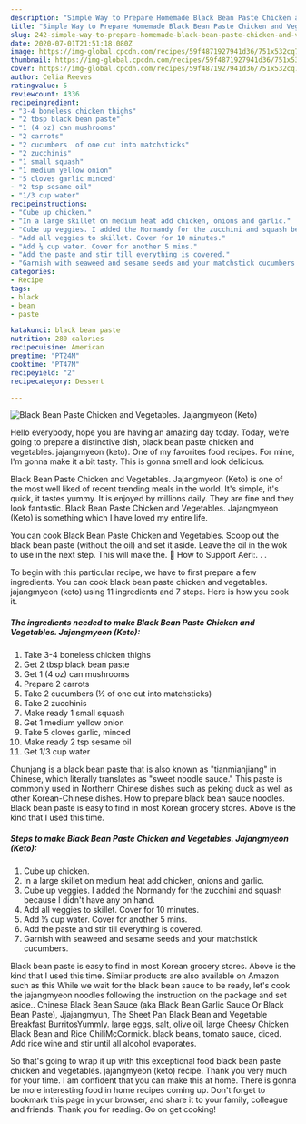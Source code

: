 ```yaml
---
description: "Simple Way to Prepare Homemade Black Bean Paste Chicken and Vegetables. Jajangmyeon (Keto)"
title: "Simple Way to Prepare Homemade Black Bean Paste Chicken and Vegetables. Jajangmyeon (Keto)"
slug: 242-simple-way-to-prepare-homemade-black-bean-paste-chicken-and-vegetables-jajangmyeon-keto
date: 2020-07-01T21:51:18.080Z
image: https://img-global.cpcdn.com/recipes/59f4871927941d36/751x532cq70/black-bean-paste-chicken-and-vegetables-jajangmyeon-keto-recipe-main-photo.jpg
thumbnail: https://img-global.cpcdn.com/recipes/59f4871927941d36/751x532cq70/black-bean-paste-chicken-and-vegetables-jajangmyeon-keto-recipe-main-photo.jpg
cover: https://img-global.cpcdn.com/recipes/59f4871927941d36/751x532cq70/black-bean-paste-chicken-and-vegetables-jajangmyeon-keto-recipe-main-photo.jpg
author: Celia Reeves
ratingvalue: 5
reviewcount: 4336
recipeingredient:
- "3-4 boneless chicken thighs"
- "2 tbsp black bean paste"
- "1 (4 oz) can mushrooms"
- "2 carrots"
- "2 cucumbers  of one cut into matchsticks"
- "2 zucchinis"
- "1 small squash"
- "1 medium yellow onion"
- "5 cloves garlic minced"
- "2 tsp sesame oil"
- "1/3 cup water"
recipeinstructions:
- "Cube up chicken."
- "In a large skillet on medium heat add chicken, onions and garlic."
- "Cube up veggies. I added the Normandy for the zucchini and squash because I didn&#39;t have any on hand."
- "Add all veggies to skillet. Cover for 10 minutes."
- "Add ⅓ cup water. Cover for another 5 mins."
- "Add the paste and stir till everything is covered."
- "Garnish with seaweed and sesame seeds and your matchstick cucumbers."
categories:
- Recipe
tags:
- black
- bean
- paste

katakunci: black bean paste 
nutrition: 280 calories
recipecuisine: American
preptime: "PT24M"
cooktime: "PT47M"
recipeyield: "2"
recipecategory: Dessert

---
```



![Black Bean Paste Chicken and Vegetables. Jajangmyeon (Keto)](https://img-global.cpcdn.com/recipes/59f4871927941d36/751x532cq70/black-bean-paste-chicken-and-vegetables-jajangmyeon-keto-recipe-main-photo.jpg)

Hello everybody, hope you are having an amazing day today. Today, we're going to prepare a distinctive dish, black bean paste chicken and vegetables. jajangmyeon (keto). One of my favorites food recipes. For mine, I'm gonna make it a bit tasty. This is gonna smell and look delicious.

Black Bean Paste Chicken and Vegetables. Jajangmyeon (Keto) is one of the most well liked of recent trending meals in the world. It's simple, it's quick, it tastes yummy. It is enjoyed by millions daily. They are fine and they look fantastic. Black Bean Paste Chicken and Vegetables. Jajangmyeon (Keto) is something which I have loved my entire life.

You can cook Black Bean Paste Chicken and Vegetables. Scoop out the black bean paste (without the oil) and set it aside. Leave the oil in the wok to use in the next step. This will make the. 💌 How to Support Aeri:. . .


To begin with this particular recipe, we have to first prepare a few ingredients. You can cook black bean paste chicken and vegetables. jajangmyeon (keto) using 11 ingredients and 7 steps. Here is how you cook it.

<!--inarticleads1-->

##### The ingredients needed to make Black Bean Paste Chicken and Vegetables. Jajangmyeon (Keto):

1. Take 3-4 boneless chicken thighs
1. Get 2 tbsp black bean paste
1. Get 1 (4 oz) can mushrooms
1. Prepare 2 carrots
1. Take 2 cucumbers (½ of one cut into matchsticks)
1. Take 2 zucchinis
1. Make ready 1 small squash
1. Get 1 medium yellow onion
1. Take 5 cloves garlic, minced
1. Make ready 2 tsp sesame oil
1. Get 1/3 cup water


Chunjang is a black bean paste that is also known as &#34;tianmianjiang&#34; in Chinese, which literally translates as &#34;sweet noodle sauce.&#34; This paste is commonly used in Northern Chinese dishes such as peking duck as well as other Korean-Chinese dishes. How to prepare black bean sauce noodles. Black bean paste is easy to find in most Korean grocery stores. Above is the kind that I used this time. 

<!--inarticleads2-->

##### Steps to make Black Bean Paste Chicken and Vegetables. Jajangmyeon (Keto):

1. Cube up chicken.
1. In a large skillet on medium heat add chicken, onions and garlic.
1. Cube up veggies. I added the Normandy for the zucchini and squash because I didn&#39;t have any on hand.
1. Add all veggies to skillet. Cover for 10 minutes.
1. Add ⅓ cup water. Cover for another 5 mins.
1. Add the paste and stir till everything is covered.
1. Garnish with seaweed and sesame seeds and your matchstick cucumbers.


Black bean paste is easy to find in most Korean grocery stores. Above is the kind that I used this time. Similar products are also available on Amazon such as this While we wait for the black bean sauce to be ready, let&#39;s cook the jajangmyeon noodles following the instruction on the package and set aside.. Chinese Black Bean Sauce (aka Black Bean Garlic Sauce Or Black Bean Paste), Jjajangmyun, The Sheet Pan Black Bean and Vegetable Breakfast BurritosYummly. large eggs, salt, olive oil, large Cheesy Chicken Black Bean and Rice ChiliMcCormick. black beans, tomato sauce, diced. Add rice wine and stir until all alcohol evaporates. 

So that's going to wrap it up with this exceptional food black bean paste chicken and vegetables. jajangmyeon (keto) recipe. Thank you very much for your time. I am confident that you can make this at home. There is gonna be more interesting food in home recipes coming up. Don't forget to bookmark this page in your browser, and share it to your family, colleague and friends. Thank you for reading. Go on get cooking!
